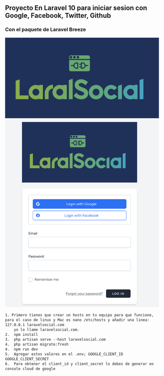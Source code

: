 ## Proyecto En Laravel 10 para iniciar sesion con Google, Facebook, Twitter, Github
### Con el paquete de Laravel Breeze
![Logo](https://raw.githubusercontent.com/gsanchez1687/laravel-login-social/main/resources/img/logo.png)
![Logo](https://raw.githubusercontent.com/gsanchez1687/laravel-login-social/main/public/assets/Captura.png)

```
1. Primero tienes que crear un hosts en tu equipo para que funcione, para el caso de linux y Mac es nano /etc/hosts y añadir una linea: 127.0.0.1 laravelsocial.com
    yo lo llame laravelsocial.com.
2.  npm install
3.  php artisan serve --host laravelsocial.com
4.  php artisan migrate:fresh
4.  npm run dev
5.  Agregar estos valores en el .env; GOOGLE_CLIENT_ID GOOGLE_CLIENT_SECRET
6.  Para obtener el client_id y client_secret lo debes de generar en console cloud de google

```